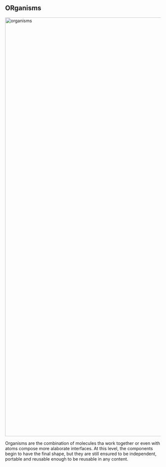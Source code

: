 ## ORganisms

<!-- lg -->
<img width="1356" alt="organisms" src="https://user-images.githubusercontent.com/4838076/33235104-b3a247ca-d218-11e7-9c0e-4b7f18a48627.png">

Organisms are the combination of molecules tha work together or even with atoms compose more alaborate interfaces. At this level, the components begin to have the final shape, but they are still ensured to be independent, portable and reusable enough to be reusable in any content.
